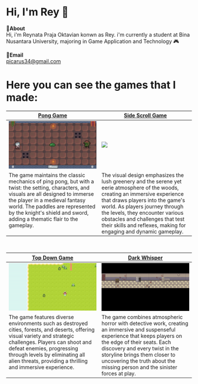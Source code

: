 # Hi, I'm Rey 👋
**📌About** <br>
Hi, i'm Reynata Praja Oktavian konwn as Rey. i'm currently a student at Bina Nusantara University, majoring in Game Application and Technology 🎮 </br>

**📩Email** <br>
picarus34@gmail.com

# Here you can see the games that I made:
<table width="100%">
  <thead>
    <tr>
      <th width="50%"><a href="https://github.com/ReyC4/Pong/Pong Game">Pong Game</a></th>
      <th width="50%"><a href="https://github.com/ReyC4/Side-Scroll/Side Scroll Game">Side Scroll Game</a></th>
    </tr>
  </thead>
  <tbody>
    <tr>
      <td><img src="https://github.com/ReyC4/ReyC4/blob/main/GIF/Pong.gif"/></td>
      <td><img src="https://github.com/ReyC4/ReyC4/blob/main/GIF/Side%20scroll.gif"/></td>
    </tr>
    <tr>
      <td valign="text-top">The game maintains the classic mechanics of ping pong, but with a twist: the setting, characters, and visuals are all designed to immerse the player in a medieval fantasy world. The paddles are represented by the knight's shield and sword, adding a thematic flair to the gameplay.</td>
      <td valign="text-top"">The visual design emphasizes the lush greenery and the serene yet eerie atmosphere of the woods, creating an immersive experience that draws players into the game's world. As players journey through the levels, they encounter various obstacles and challenges that test their skills and reflexes, making for engaging and dynamic gameplay.<div></div></td>
    </tr>
  </tbody>
</table>

<br>

<table width="100%">
  <thead>
    <tr>
      <th width="50%"><a href="https://github.com/ReyC4/Top-Down-Plane">Top Down Game</a></th>
      <th width="50%"><a href="https://github.com/ReyC4/Horror-TopDown/Dark Whisper">Dark Whisper</a></th>
    </tr>
  </thead>
  <tbody>
    <tr>
      <td><img src="https://github.com/ReyC4/ReyC4/blob/main/GIF/Plane.gif"/></td>
      <td><img src="https://github.com/ReyC4/ReyC4/blob/main/GIF/Dark.gif"/></td>
    </tr>
    <tr>
      <td valign="text-top">The game features diverse environments such as destroyed cities, forests, and deserts, offering visual variety and strategic challenges. Players can shoot and defeat enemies, progressing through levels by eliminating all alien threats, providing a thrilling and immersive experience.</td>
      <td valign="text-top">The game combines atmospheric horror with detective work, creating an immersive and suspenseful experience that keeps players on the edge of their seats. Each discovery and every twist in the storyline brings them closer to uncovering the truth about the missing person and the sinister forces at play.<br></td>
    </tr>
  </tbody>
</table>
